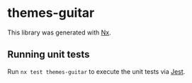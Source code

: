 # themes-guitar

This library was generated with [Nx](https://nx.dev).

## Running unit tests

Run `nx test themes-guitar` to execute the unit tests via [Jest](https://jestjs.io).
